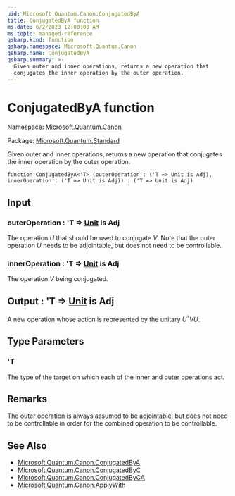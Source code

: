 ```yaml
---
uid: Microsoft.Quantum.Canon.ConjugatedByA
title: ConjugatedByA function
ms.date: 6/2/2023 12:00:00 AM
ms.topic: managed-reference
qsharp.kind: function
qsharp.namespace: Microsoft.Quantum.Canon
qsharp.name: ConjugatedByA
qsharp.summary: >-
  Given outer and inner operations, returns a new operation that
  conjugates the inner operation by the outer operation.
---
```


# ConjugatedByA function

Namespace: [Microsoft.Quantum.Canon](xref:Microsoft.Quantum.Canon)

Package: [Microsoft.Quantum.Standard](https://nuget.org/packages/Microsoft.Quantum.Standard)


Given outer and inner operations, returns a new operation thatconjugates the inner operation by the outer operation.

```qsharp
function ConjugatedByA<'T> (outerOperation : ('T => Unit is Adj), innerOperation : ('T => Unit is Adj)) : ('T => Unit is Adj)
```


## Input

### outerOperation : 'T => [Unit](xref:microsoft.quantum.qsharp.valueliterals#unit-literal)  is Adj

The operation $U$ that should be used to conjugate $V$. Note that theouter operation $U$ needs to be adjointable, but does notneed to be controllable.


### innerOperation : 'T => [Unit](xref:microsoft.quantum.qsharp.valueliterals#unit-literal)  is Adj

The operation $V$ being conjugated.



## Output : 'T => [Unit](xref:microsoft.quantum.qsharp.valueliterals#unit-literal)  is Adj

A new operation whose action is represented by the unitary$U^{\dagger} V U$.

## Type Parameters

### 'T

The type of the target on which each of the inner and outer operationsact.

## Remarks

The outer operation is always assumed to be adjointable, but does notneed to be controllable in order for the combined operation to becontrollable.

## See Also

- [Microsoft.Quantum.Canon.ConjugatedByA](xref:Microsoft.Quantum.Canon.ConjugatedByA)
- [Microsoft.Quantum.Canon.ConjugatedByC](xref:Microsoft.Quantum.Canon.ConjugatedByC)
- [Microsoft.Quantum.Canon.ConjugatedByCA](xref:Microsoft.Quantum.Canon.ConjugatedByCA)
- [Microsoft.Quantum.Canon.ApplyWith](xref:Microsoft.Quantum.Canon.ApplyWith)
